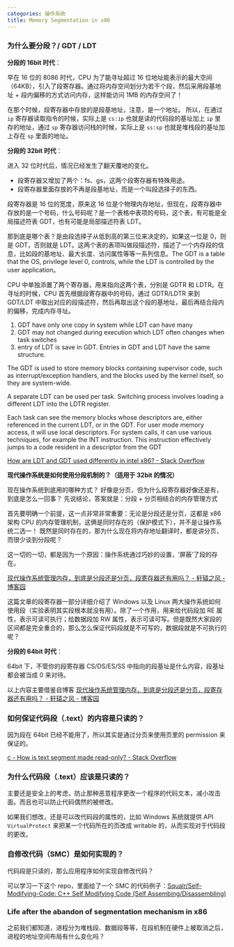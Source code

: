 ```yaml
---
categories: 操作系统
title: Memory Segmentation in x86
---
```


### 为什么要分段？/ GDT / LDT

**分段的 16bit 时代**：

早在 16 位的 8086 时代，CPU 为了能寻址超过 16 位地址能表示的最大空间（64KB），引入了段寄存器。通过将内存空间划分为若干个段，然后采用段基地址 + 段内偏移的方式访问内存，这样能访问 1MB 的内存空间了！

在那个时候，段寄存器中存放的是段基地址，注意，是一个地址。 所以，在通过 `ip` 寄存器读取指令的时候，实际上是 `cs:ip` 也就是读的代码段的基址加上 `ip` 里存的地址，通过 `sp` 寄存器访问栈的时候，实际上是 `ss:sp` 也就是堆栈段的基址加上存在 `sp` 里面的地址。

**分段的 32bit 时代**：

进入 32 位时代后，情况已经发生了翻天覆地的变化。

- 段寄存器又增加了两个：fs、gs，这两个段寄存器有特殊用途。
- 段寄存器里面存放的不再是段基地址，而是一个叫段选择子的东西。

段寄存器是 16 位的宽度，原来这 16 位是个物理内存地址，但现在，段寄存器中存放的是一个号码，什么号码呢？是一个表格中表项的号码，这个表，有可能是全局描述符表 GDT，也有可能是局部描述符表 LDT。

那到底是哪个表？是由段选择子从低到高的第三位来决定的，如果这一位是 0，则是 GDT，否则就是 LDT。这两个表的表项叫做段描述符，描述了一个内存段的信息，比如段的基地址、最大长度、访问属性等等一系列信息。The GDT is a table that the OS, privilege level 0, controls, while the LDT is controlled by the user application。

CPU 中单独添置了两个寄存器，用来指向这两个表，分别是 GDTR 和 LDTR。在寻址的时候，CPU 首先根据段寄存器中的号码，通过 GDTR/LDTR 来到 GDT/LDT 中取出对应的段描述符，然后再取出这个段的基地址，最后再结合段内的偏移，完成内存寻址。

1. GDT have only one copy in system while LDT can have many
2. GDT may not changed during execution which LDT often changes when task switches
3. entry of LDT is save in GDT. Entries in GDT and LDT have the same structure.

The GDT is used to store memory blocks containing supervisor code, such as interrupt/exception handlers, and the blocks used by the kernel itself, so they are system-wide.

A separate LDT can be used per task. Switching process involves loading a different LDT into the LDTR register.

Each task can see the memory blocks whose descriptors are, either referenced in the current LDT, or in the GDT. For user mode memory access, it will use local descriptors. For system calls, it can use various techniques, for example the INT instruction. This instruction effectively jumps to a code resident in a descriptor from the GDT

[How are LDT and GDT used differently in intel x86? - Stack Overflow](https://stackoverflow.com/questions/34243432/how-are-ldt-and-gdt-used-differently-in-intel-x86)

**现代操作系统是如何使用分段机制的？（适用于 32bit 的情况）**

现在操作系统到底用的哪种方式？ 好像是分页，但为什么段寄存器好像还是有，到底是怎么一回事？ 先说结论，答案就是：分段 + 分页相结合的内存管理方式

首先要明确一个前提，这一点非常非常重要：无论是分段还是分页，这都是 x86 架构 CPU 的内存管理机制，这俩是同时存在的（保护模式下），并不是让操作系统二选一！ 既然是同时存在的，那为什么现在将内存地址翻译时，都是讲分页，而很少谈到分段呢？

这一切的一切，都是因为一个原因：操作系统通过巧妙的设置，‘屏蔽’了段的存在。

[现代操作系统管理内存，到底是分段还是分页，段寄存器还有用吗？ - 轩辕之风 - 博客园](https://www.cnblogs.com/xuanyuan/p/15266447.html)

这篇文章的段寄存器一部分详细介绍了 Windows 以及 Linux 两大操作系统如何使用段（实验表明其实段根本就没有用）。除了一个作用，用来给代码段加 RE 属性，表示可读可执行；给数据段加 RW 属性，表示可读可写。但是既然大家段的区间都是完全重合的，那么怎么保证代码段就是不可写的，数据段就是不可执行的呢？

**分段的 64bit 时代**：

64bit 下，不管你的段寄存器 CS/DS/ES/SS 中指向的段基址是什么内容，段基址都会被当成 0 来对待。

以上内容主要借鉴自博客 [现代操作系统管理内存，到底是分段还是分页，段寄存器还有用吗？ - 轩辕之风 - 博客园](https://www.cnblogs.com/xuanyuan/p/15266447.html)

### 如何保证代码段（.text）的内容是只读的？

因为段在 64bit 已经不能用了，所以其实是通过分页来使用页里的 permission 来保证的。

[c - How is text segment made read-only? - Stack Overflow](https://stackoverflow.com/questions/59870800/how-is-text-segment-made-read-only)

### 为什么代码段（.text）应该是只读的？

主要还是安全上的考虑，防止那种恶意程序更改一个程序的代码文本，减小攻击面。而且也可以防止代码偶然的被修改。

如果我们想改，还是可以改代码段的属性的，比如 Windows 系统就提供 API `VirtualProtect` 来把某一个代码所在的页改成 writable 的，从而实现对于代码段的更改。

### 自修改代码（SMC）是如何实现的？

代码段是只读的，那么应用程序如何实现自修改代码？

可以学习一下这个 repo，里面给了一个 SMC 的代码例子：[Squalr/Self-Modifying-Code: C++ Self Modifying Code (Self Assembing/Disassembling)](https://github.com/Squalr/Self-Modifying-Code)

### Life after the abandon of segmentation mechanism in x86

之前我们都知道，进程分为堆栈段、数据段等等，在段机制在硬件上被取消之后，进程的地址空间布局有什么变化吗？


